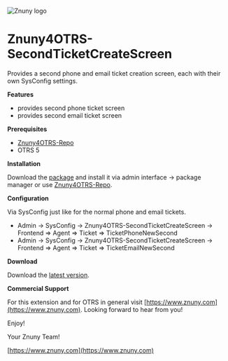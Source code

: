 ![Znuny logo](http://znuny.com/assets/images/logo_small.png)

Znuny4OTRS-SecondTicketCreateScreen
===================================
Provides a second phone and email ticket creation screen, each with their own SysConfig settings.

**Features**

* provides second phone ticket screen
* provides second email ticket screen

**Prerequisites**

- [Znuny4OTRS-Repo](https://www.znuny.com/add-ons/znuny4otrs-repository)
- OTRS 5

**Installation**

Download the [package](https://addons.znuny.com/api/addon_repos/public/637/latest) and install it via admin interface -> package manager or use [Znuny4OTRS-Repo](https://www.znuny.com/add-ons/znuny4otrs-repository).

**Configuration**

Via SysConfig just like for the normal phone and email tickets.

* Admin -> SysConfig -> Znuny4OTRS-SecondTicketCreateScreen -> Frontend =>  Agent  => Ticket =>  TicketPhoneNewSecond
* Admin -> SysConfig -> Znuny4OTRS-SecondTicketCreateScreen -> Frontend =>  Agent  => Ticket =>  TicketEmailNewSecond

**Download**

Download the [latest version](https://addons.znuny.com/api/addon_repos/public/637/latest).

**Commercial Support**

For this extension and for OTRS in general visit [https://www.znuny.com](https://www.znuny.com). Looking forward to hear from you!

Enjoy!

 Your Znuny Team!

 [https://www.znuny.com](https://www.znuny.com)
